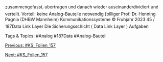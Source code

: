 zusammengefasst, ubertragen und danach wieder auseinanderdividiert und verteilt.
Vorteil: keine Analog-Bauteile notwendig )billiger
Prof. Dr. Henning Pagnia (DHBW Mannheim) Kommunikationssysteme © Fruhjahr 2023 45 / 187Data Link Layer
Die Sicherungsschicht ( Data Link Layer )
Aufgaben

   Tags & Topics:
   #Analog
   #187Data
   #Analog-Bauteil

[Previous: #KS_Folien_157](KS_Folien_157.md)

[Next: #KS_Folien_157](KS_Folien_157.md)